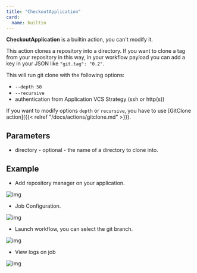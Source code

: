 ```yaml
---
title: "CheckoutApplication"
card: 
  name: builtin
---
```


**CheckoutApplication** is a builtin action, you can't modify it.

This action clones a repository into a directory. If you want to clone a tag from your repository in this way, in your workflow payload you can add a key in your JSON like `"git.tag": "0.2"`.

This will run git clone with the following options:

- `--depth 50`
- `--recursive`
- authentication from Application VCS Strategy (ssh or http(s))

If you want to modify options `depth` or `recursive`, you have to use [GitClone action]({{< relref "/docs/actions/gitclone.md" >}}).

## Parameters

* directory - optional - the name of a directory to clone into.


## Example

* Add repository manager on your application.

![img](/images/workflows.pipelines.actions.builtin.checkout-application-repo-manager.png)

* Job Configuration.

![img](/images/workflows.pipelines.actions.builtin.checkout-application-edit-job.png)

* Launch workflow, you can select the git branch.

![img](/images/workflows.pipelines.actions.builtin.checkout-application-run-workflow.png)

* View logs on job

![img](/images/workflows.pipelines.actions.builtin.checkout-application-run-job.png)
